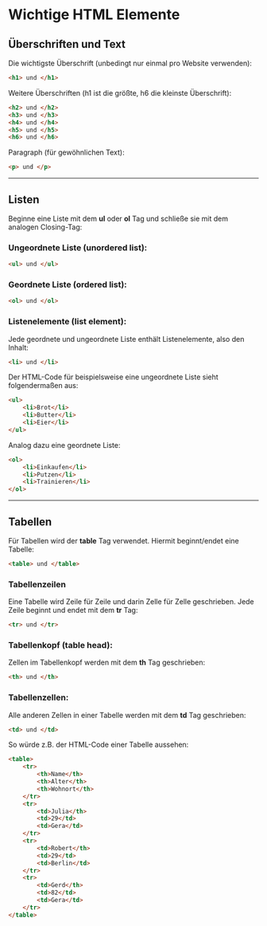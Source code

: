 # Wichtige HTML Elemente

## Überschriften und Text

Die wichtigste Überschrift (unbedingt nur einmal pro Website verwenden):
```html
<h1> und </h1>
```

Weitere Überschriften (h1 ist die größte, h6 die kleinste Überschrift):

```html
<h2> und </h2>
<h3> und </h3>
<h4> und </h4>
<h5> und </h5>
<h6> und </h6>
```

Paragraph (für gewöhnlichen Text):

```html
<p> und </p>
```

---

## Listen

Beginne eine Liste mit dem **ul** oder **ol** Tag und schließe sie mit dem analogen Closing-Tag: 

### Ungeordnete Liste (unordered list):

```html
<ul> und </ul>
```

### Geordnete Liste (ordered list):

```html
<ol> und </ol>
```

### Listenelemente (list element):

Jede geordnete und ungeordnete Liste enthält Listenelemente, also den Inhalt:

```html
<li> und </li>
```

Der HTML-Code für beispielsweise eine ungeordnete Liste sieht folgendermaßen aus:

```html
<ul>
    <li>Brot</li>
    <li>Butter</li>
    <li>Eier</li>
</ul>
```

Analog dazu eine geordnete Liste:

```html
<ol>
    <li>Einkaufen</li>
    <li>Putzen</li>
    <li>Trainieren</li>
</ol>
```

---

## Tabellen

Für Tabellen wird der **table** Tag verwendet. Hiermit beginnt/endet eine Tabelle:

```html
<table> und </table>
```

### Tabellenzeilen

Eine Tabelle wird Zeile für Zeile und darin Zelle für Zelle geschrieben. Jede Zeile beginnt und endet mit dem **tr** Tag:

```html
<tr> und </tr>
```

### Tabellenkopf (table head):

Zellen im Tabellenkopf werden mit dem **th** Tag geschrieben:

```html
<th> und </th>
```

### Tabellenzellen:

Alle anderen Zellen in einer Tabelle werden mit dem **td** Tag geschrieben:

```html
<td> und </td>
```

So würde z.B. der HTML-Code einer Tabelle aussehen:

```html
<table>
    <tr>
        <th>Name</th>
        <th>Alter</th>
        <th>Wohnort</th>
    </tr>
    <tr>
        <td>Julia</th>
        <td>29</td>
        <td>Gera</td>
    </tr>
    <tr>
        <td>Robert</th>
        <td>29</td>
        <td>Berlin</td>
    </tr>
    <tr>
        <td>Gerd</th>
        <td>82</td>
        <td>Gera</td>
    </tr>
</table>
```